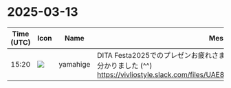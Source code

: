 # 2025-03-13

|Time (UTC)|Icon|Name|Message|
|---|---|---|---|
|15:20|![](https://secure.gravatar.com/avatar/fe4feacacd9e5082654778663c7e10a3.jpg?s=72&d=https%3A%2F%2Fa.slack-edge.com%2Fdf10d%2Fimg%2Favatars%2Fava_0012-72.png)|yamahige|DITA Festa2025でのプレゼンお疲れさまでした。最近のjsアップデートの理由が分かりました (^^)<br>https://vivliostyle.slack.com/files/UAE8V83GA/F08HM318DMG/img_1046.jpg|
